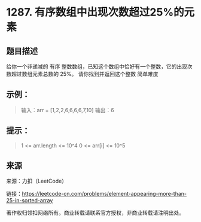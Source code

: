 # 1287. 有序数组中出现次数超过25%的元素

## 题目描述
给你一个非递减的 有序 整数数组，已知这个数组中恰好有一个整数，它的出现次数超过数组元素总数的 25%。
请你找到并返回这个整数
简单难度

## 示例：
> 输入：arr = [1,2,2,6,6,6,6,7,10]
> 输出：6

## 提示：
> 1 <= arr.length <= 10^4
> 0 <= arr[i] <= 10^5

## 来源
来源：力扣（LeetCode）

链接：https://leetcode-cn.com/problems/element-appearing-more-than-25-in-sorted-array

著作权归领扣网络所有。商业转载请联系官方授权，非商业转载请注明出处。
